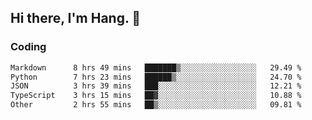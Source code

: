 ## Hi there, I'm Hang. 👋

### Coding

<!--START_SECTION:waka-->

```txt
Markdown      8 hrs 49 mins   ███████▒░░░░░░░░░░░░░░░░░   29.49 %
Python        7 hrs 23 mins   ██████▒░░░░░░░░░░░░░░░░░░   24.70 %
JSON          3 hrs 39 mins   ███░░░░░░░░░░░░░░░░░░░░░░   12.21 %
TypeScript    3 hrs 15 mins   ██▓░░░░░░░░░░░░░░░░░░░░░░   10.88 %
Other         2 hrs 55 mins   ██▒░░░░░░░░░░░░░░░░░░░░░░   09.81 %
```

<!--END_SECTION:waka-->
